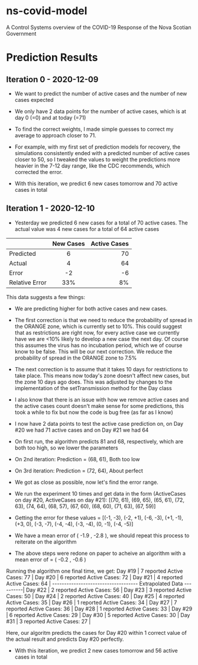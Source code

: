 # ns-covid-model
 A Control Systems overview of the COVID-19 Response of the Nova Scotian Government

# Prediction Results
## Iteration 0 - 2020-12-09
- We want to predict the number of active cases and the number of new cases expected
- We only have 2 data points for the number of active cases, which is at day 0 (=0) and at today (=71)
- To find the correct weights, I made simple guesses to correct my average to approach closer to 71.
 - For example, with my first set of prediction models for recovery, the simulations consistently ended with a predicted number of active cases closer to 50, so I tweaked the values to weight the predictions more heavier in the 7-12 day range, like the CDC recommends, which corrected the error.

- With this iteration, we predict 6 new cases tomorrow and 70 active cases in total

## Iteration 1 - 2020-12-10
- Yesterday we predicted 6 new cases for a total of 70 active cases. The actual value was 4 new cases for a total of 64 active cases

|               | New Cases     | Active Cases  |
| ------------- |:-------------:| -------------:|
| Predicted     |          6    |       70      |
| Actual        |          4    |       64      |
| Error         |         -2    |       -6      |
| Relative Error|         33%   |        8%     |

This data suggests a few things:
- We are predicting higher for both active cases and new cases.
 - The first correction is that we need to reduce the probability of spread in the ORANGE zone, which is currently set to 10%. This could suggest that as restrictions are right now, for every active case we currently have we are <10% likely to develop a new case the next day. Of course this assumes the virus has no incubation period, which we of course know to be false. This will be our next correction.  We reduce the probability of spread in the ORANGE zone to 7.5%
 - The next correction is to assume that it takes 10 days for restrictions to take place. This means now today's zone doesn't affect new cases, but the zone 10 days ago does. This was adjusted by changes to the implementation of the setTransmission method for the Day class
 - I also know that there is an issue with how we remove active cases and the active cases count doesn't make sense for some predictions, this took a while to fix but now the code is bug free (as far as I know)
 - I now have 2 data points to test the active case prediction on, on Day #20 we had 71 active cases and on Day #21 we had 64
  - On first run, the algorithm predicts 81 and 68, respectively, which are both too high, so we lower the parameters
  - On 2nd iteration: Prediction = (68, 61), Both too low
  - On 3rd iteration: Prediction = (72, 64), About perfect
  
- We got as close as possible, now let's find the error range.
- We run the experiment 10 times and get data in the form (ActiveCases on day #20, ActiveCases on day #21): [(70, 61), (69, 65), (65, 61), (72, 63), (74, 64), (68, 57), (67, 60), (68, 60), (71, 63), (67, 59)]
 - Getting the error for these values = [(-1, -3), (-2, +1), (-6, -3), (+1, -1), (+3, 0), (-3, -7), (-4, -4), (-3, -4), (0, -1), (-4, -5)]
- We have a mean error of ( -1.9 , -2.8 ), we should repeat this process to reiterate on the algorithm
- The above steps were redone on paper to acheive an algorithm with a mean error of = ( -0.2 , -0.6 )

Running the algorithm one final time, we get:
Day #19 |       7 reported               Active Cases: 77        |
Day #20 |       6 reported               Active Cases: 72        |
Day #21 |       4 reported               Active Cases: 64        |
------------------------------------ Extrapolated Data ----------|
Day #22 |       2 reported               Active Cases: 56        |
Day #23 |       3 reported               Active Cases: 50        |
Day #24 |       2 reported               Active Cases: 40        |
Day #25 |       4 reported               Active Cases: 35        |
Day #26 |       1 reported               Active Cases: 34        |
Day #27 |       7 reported               Active Cases: 36        | 
Day #28 |       1 reported               Active Cases: 33        |
Day #29 |       6 reported               Active Cases: 29        |
Day #30 |       5 reported               Active Cases: 30        |
Day #31 |       3 reported               Active Cases: 27        | 

Here, our algoritm predicts the cases for Day #20 within 1 correct value of the actual result and predicts Day #20 perfectly. 
- With this iteration, we predict 2 new cases tomorrow and 56 active cases in total

 
